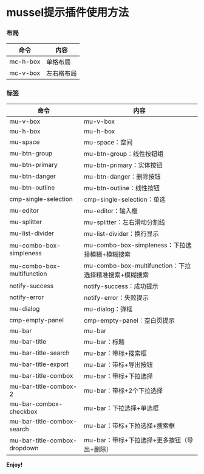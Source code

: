 # mussel提示插件使用方法

### 布局

|命令|内容|
|---|---|
|mc-h-box|单格布局|
|mc-v-box|左右格布局|

### 标签
|命令|内容|
|---|---|
|mu-v-box|mu-v-box|
|mu-h-box|mu-h-box|
|mu-space|mu-space：空间|
|mu-btn-group|mu-btn-group：线性按钮组|
|mu-btn-primary|mu-btn-primary：实体按钮|
|mu-btn-danger|mu-btn-danger：删除按钮|
|mu-btn-outline|mu-btn-outline：线性按钮|
|cmp-single-selection|cmp-single-selection：单选|
|mu-editor|mu-editor：输入框|
|mu-splitter|mu-splitter：左右滑动分割线|
|mu-list-divider|mu-list-divider：换行显示|
|mu-combo-box-simpleness|mu-combo-box-simpleness：下拉选择模糊+模糊搜索|
|mu-combo-box-multifunction|mu-combo-box-multifunction：下拉选择精准搜索+模糊搜索|
|notify-success|notify-success：成功提示|
|notify-error|notify-error：失败提示|
|mu-dialog|mu-dialog：弹框|
|cmp-empty-panel|cmp-empty-panel：空白页提示|
|mu-bar|mu-bar|
|mu-bar-title|mu-bar：标题|
|mu-bar-title-search|mu-bar：带标+搜索框|
|mu-bar-title-export|mu-bar：带标+导出按钮|
|mu-bar-title-combox|mu-bar：带标+下拉选择|
|mu-bar-title-combox-2|mu-bar：带标+2个下拉选择|
|mu-bar-combox-checkbox|mu-bar：下拉选择+单选框|
|mu-bar-title-combox-search|mu-bar：带标+下拉选择+搜索框|
|mu-bar-title-combox-dropdown|mu-bar：带标+下拉选择+更多按钮（导出+删除）|

**Enjoy!**
